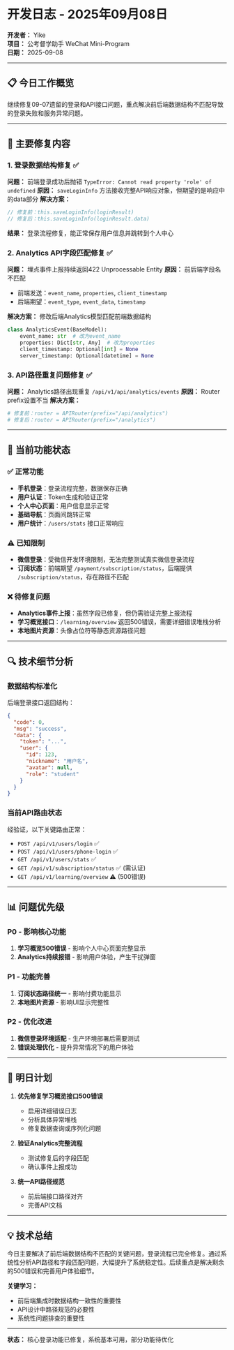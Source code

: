 # 开发日志 - 2025年09月08日

**开发者：** Yike  
**项目：** 公考督学助手 WeChat Mini-Program  
**日期：** 2025-09-08  

---

## 📋 今日工作概览

继续修复09-07遗留的登录和API接口问题，重点解决前后端数据结构不匹配导致的登录失败和服务异常问题。

---

## 🔧 主要修复内容

### 1. 登录数据结构修复 ✅
**问题：** 前端登录成功后抛错 `TypeError: Cannot read property 'role' of undefined`
**原因：** `saveLoginInfo` 方法接收完整API响应对象，但期望的是响应中的data部分
**解决方案：**
```javascript
// 修复前：this.saveLoginInfo(loginResult)
// 修复后：this.saveLoginInfo(loginResult.data)
```
**结果：** 登录流程修复，能正常保存用户信息并跳转到个人中心

### 2. Analytics API字段匹配修复 ✅
**问题：** 埋点事件上报持续返回422 Unprocessable Entity
**原因：** 前后端字段名不匹配
- 前端发送：`event_name`, `properties`, `client_timestamp`
- 后端期望：`event_type`, `event_data`, `timestamp`

**解决方案：** 修改后端Analytics模型匹配前端数据结构
```python
class AnalyticsEvent(BaseModel):
    event_name: str  # 改为event_name
    properties: Dict[str, Any]  # 改为properties
    client_timestamp: Optional[int] = None
    server_timestamp: Optional[datetime] = None
```

### 3. API路径重复问题修复 ✅
**问题：** Analytics路径出现重复 `/api/v1/api/analytics/events`
**原因：** Router prefix设置不当
**解决方案：** 
```python
# 修复前：router = APIRouter(prefix="/api/analytics")
# 修复后：router = APIRouter(prefix="/analytics")
```

---

## 🚀 当前功能状态

### ✅ 正常功能
- **手机登录**：登录流程完整，数据保存正确
- **用户认证**：Token生成和验证正常
- **个人中心页面**：用户信息显示正常
- **基础导航**：页面间跳转正常
- **用户统计**：`/users/stats` 接口正常响应

### ⚠️ 已知限制
- **微信登录**：受微信开发环境限制，无法完整测试真实微信登录流程
- **订阅状态**：前端期望 `/payment/subscription/status`，后端提供 `/subscription/status`，存在路径不匹配

### ❌ 待修复问题
- **Analytics事件上报**：虽然字段已修复，但仍需验证完整上报流程
- **学习概览接口**：`/learning/overview` 返回500错误，需要详细错误堆栈分析
- **本地图片资源**：头像占位符等静态资源路径问题

---

## 🔍 技术细节分析

### 数据结构标准化
后端登录接口返回结构：
```json
{
  "code": 0,
  "msg": "success", 
  "data": {
    "token": "...",
    "user": {
      "id": 123,
      "nickname": "用户名",
      "avatar": null,
      "role": "student"
    }
  }
}
```

### 当前API路由状态
经验证，以下关键路由正常：
- `POST /api/v1/users/login` ✅
- `POST /api/v1/users/phone-login` ✅  
- `GET /api/v1/users/stats` ✅
- `GET /api/v1/subscription/status` ✅ (需认证)
- `GET /api/v1/learning/overview` ⚠️ (500错误)

---

## 📊 问题优先级

### P0 - 影响核心功能
1. **学习概览500错误** - 影响个人中心页面完整显示
2. **Analytics持续报错** - 影响用户体验，产生干扰弹窗

### P1 - 功能完善
1. **订阅状态路径统一** - 影响付费功能显示
2. **本地图片资源** - 影响UI显示完整性

### P2 - 优化改进
1. **微信登录环境适配** - 生产环境部署后需要测试
2. **错误处理优化** - 提升异常情况下的用户体验

---

## 🎯 明日计划

1. **优先修复学习概览接口500错误**
   - 启用详细错误日志
   - 分析具体异常堆栈
   - 修复数据查询或序列化问题

2. **验证Analytics完整流程**
   - 测试修复后的字段匹配
   - 确认事件上报成功

3. **统一API路径规范**
   - 前后端接口路径对齐
   - 完善API文档

---

## 💡 技术总结

今日主要解决了前后端数据结构不匹配的关键问题，登录流程已完全修复。通过系统性分析API路径和字段匹配问题，大幅提升了系统稳定性。后续重点是解决剩余的500错误和完善用户体验细节。

**关键学习：**
- 前后端集成时数据结构一致性的重要性
- API设计中路径规范的必要性
- 系统性问题排查的重要性

---

**状态：** 核心登录功能已修复，系统基本可用，部分功能待优化